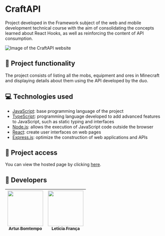# CraftAPI
Project developed in the Framework subject of the web and mobile development technical course with the aim of consolidating the concepts learned about React Hooks, as well as reinforcing the content of API consumption.

![Image of the CraftAPI website](https://github.com/ArturColen/CraftAPI/assets/96635074/06038cee-b5c0-40ad-8da2-13d795b0b9af)

## 🔨 Project functionality
The project consists of listing all the mobs, equipment and ores in Minecraft and displaying details about them using the API developed by the duo.

## 💻 Technologies used
* [JavaScript](https://developer.mozilla.org/pt-BR/docs/Web/JavaScript): base programming language of the project
* [TypeScript](https://www.typescriptlang.org/pt/docs/): programming language developed to add advanced features to JavaScript, such as static typing and interfaces
* [Node.js](https://nodejs.org/pt-br/docs): allows the execution of JavaScript code outside the browser
* [React](https://pt-br.react.dev/blog/2023/03/16/introducing-react-dev): create user interfaces on web pages
* [Express.js](https://expressjs.com/pt-br/): optimize the construction of web applications and APIs

## 📁 Project access
You can view the hosted page by clicking [here](https://craft-api.vercel.app/).

## 👥 Developers
| [<img loading="lazy" src="https://avatars.githubusercontent.com/u/96635074?v=4" width=115><br><sub>Artur Bomtempo</sub>](https://github.com/ArturColen) |  [<img loading="lazy" src="https://avatars.githubusercontent.com/u/99284224?v=4" width=115><br><sub>Letícia França</sub>](https://github.com/LeticiaSFranca) |
| :---: | :---: |
